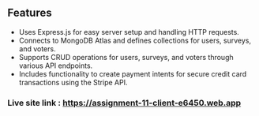 ## Features

- Uses Express.js for easy server setup and handling HTTP requests.
- Connects to MongoDB Atlas and defines collections for users, surveys, and voters.
- Supports CRUD operations for users, surveys, and voters through various API endpoints.
- Includes functionality to create payment intents for secure credit card transactions using the Stripe API.

### Live site link : https://assignment-11-client-e6450.web.app
  
